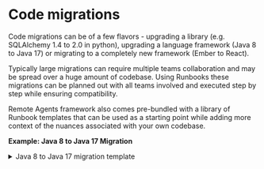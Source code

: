 # Code migrations

Code migrations can be of a few flavors - upgrading a library (e.g. SQLAlchemy 1.4 to 2.0 in python), upgrading a language framework (Java 8 to Java 17) or migrating to a completely new framework (Ember to React).

Typically large migrations can require multiple teams collaboration and may be spread over a huge amount of codebase. Using Runbooks these migrations can be planned out with all teams involved and executed step by step while ensuring compatibility.

Remote Agents framework also comes pre-bundled with a library of Runbook templates that can be used as a starting point while adding more context of the nuances associated with your own codebase.

**Example: Java 8 to Java 17 Migration**

<details>

<summary>Java 8 to Java 17 migration template</summary>

````
# Java 8 to Java 17 Migration Runbook

## Metadata
- **Runbook ID**: JAVA-MIG-8-17-001
- **Version**: 1.0
- **Created**: 2024-01-15
- **Author**: Platform Team
- **Estimated Duration**: 40-80 hours (varies by codebase size)
- **Risk Level**: Medium-High
- **Rollback Strategy**: Git revert to tagged release

## Objective
Migrate Java 8 codebase to Java 17, leveraging new language features, improving performance, and ensuring compatibility with modern Java ecosystem while maintaining backward compatibility where required.

## Prerequisites
- Comprehensive test suite with >80% code coverage
- CI/CD pipeline with automated testing
- Current Java 8 codebase building successfully
- Backup of current production deployment

---

## 1. Pre-Migration Analysis

### 1.1 Dependency Audit
Analyze all project dependencies for Java 17 compatibility.

#### 1.1.1 Maven Dependencies Analysis
```xml
<!-- Check current dependency versions -->
<plugin>
    <groupId>org.codehaus.mojo</groupId>
    <artifactId>versions-maven-plugin</artifactId>
    <version>2.15.0</version>
</plugin>
```

#### 1.1.2 Gradle Dependencies Analysis
```gradle
// Apply versions plugin
plugins {
    id 'com.github.ben-manes.versions' version '0.47.0'
}
```

#### 1.1.3 Identify Incompatible Libraries
- Check for libraries using removed APIs
- Verify JAXB, JAX-WS dependencies
- Validate reflection-heavy frameworks
- Document required library upgrades

### 1.2 Code Analysis

#### 1.2.1 Deprecated API Usage
```bash
# Scan for deprecated APIs
jdeprscan --release 17 --list --for-removal target/classes
```

#### 1.2.2 Removed API Detection
- Scan for `sun.*` package usage
- Identify `com.sun.*` internal APIs
- Check for JavaEE modules usage
- Document all occurrences

#### 1.2.3 Reflection and Unsafe Operations
- Identify `setAccessible()` usage
- Find `Unsafe` class usage
- Check for illegal reflective access
- Plan module access requirements

### 1.3 Build System Preparation

#### 1.3.1 Maven Configuration
```xml
<properties>
    <maven.compiler.source>17</maven.compiler.source>
    <maven.compiler.target>17</maven.compiler.target>
    <maven.compiler.release>17</maven.compiler.release>
</properties>
```

#### 1.3.2 Gradle Configuration
```gradle
java {
    sourceCompatibility = JavaVersion.VERSION_17
    targetCompatibility = JavaVersion.VERSION_17
}
```

---

## 2. Environment Setup

### 2.1 Development Environment

#### 2.1.1 Install JDK 17
- Download OpenJDK 17 or preferred distribution
- Configure `JAVA_HOME` environment variable
- Update IDE to support Java 17
- Configure IDE compiler settings

#### 2.1.2 Build Tool Updates
- Maven: Minimum version 3.8.1
- Gradle: Minimum version 7.3
- Update wrapper scripts
- Verify plugin compatibility

### 2.2 CI/CD Pipeline Configuration

#### 2.2.1 Update Build Images
```yaml
# Example: Jenkins Pipeline
pipeline {
    agent {
        docker {
            image 'maven:3.8.6-openjdk-17'
        }
    }
}
```

#### 2.2.2 Parallel Build Configuration
- Maintain Java 8 build for comparison
- Set up Java 17 build pipeline
- Configure test result comparison
- Implement gradual rollout strategy

---

## 3. Core Language Migration

### 3.1 Module System Adoption (Optional)

#### 3.1.1 Create module-info.java
```java
module com.company.application {
    requires java.base;
    requires java.sql;
    requires java.logging;
    
    exports com.company.api;
    exports com.company.model;
    
    opens com.company.entity to hibernate.core;
}
```

#### 3.1.2 Handle Split Packages
- Identify split package conflicts
- Refactor package structures
- Update imports across codebase
- Test module boundaries

### 3.2 Removed APIs Replacement

#### 3.2.1 Replace JavaEE Dependencies
```xml
<!-- Remove -->
<dependency>
    <groupId>javax.xml.bind</groupId>
    <artifactId>jaxb-api</artifactId>
</dependency>

<!-- Add -->
<dependency>
    <groupId>jakarta.xml.bind</groupId>
    <artifactId>jakarta.xml.bind-api</artifactId>
    <version>4.0.0</version>
</dependency>
```

#### 3.2.2 Replace Internal APIs
```java
// Before: Using sun.misc.BASE64Encoder
sun.misc.BASE64Encoder encoder = new sun.misc.BASE64Encoder();
String encoded = encoder.encode(data);

// After: Using java.util.Base64
String encoded = Base64.getEncoder().encodeToString(data);
```

### 3.3 Language Feature Updates

#### 3.3.1 Local Variable Type Inference
```java
// Before
Map<String, List<Customer>> customerMap = new HashMap<>();
for (Map.Entry<String, List<Customer>> entry : customerMap.entrySet()) {
    List<Customer> customers = entry.getValue();
}

// After
var customerMap = new HashMap<String, List<Customer>>();
for (var entry : customerMap.entrySet()) {
    var customers = entry.getValue();
}
```

#### 3.3.2 Switch Expressions
```java
// Before
String result;
switch (day) {
    case MONDAY:
    case FRIDAY:
    case SUNDAY:
        result = "Short day";
        break;
    case TUESDAY:
        result = "Long day";
        break;
    default:
        result = "Regular day";
}

// After
String result = switch (day) {
    case MONDAY, FRIDAY, SUNDAY -> "Short day";
    case TUESDAY -> "Long day";
    default -> "Regular day";
};
```

#### 3.3.3 Text Blocks
```java
// Before
String json = "{\n" +
              "  \"name\": \"John\",\n" +
              "  \"age\": 30\n" +
              "}";

// After
String json = """
    {
      "name": "John",
      "age": 30
    }
    """;
```

---

## 4. Library and Framework Updates

### 4.1 Spring Framework Migration

#### 4.1.1 Update Spring Boot Version
```xml
<parent>
    <groupId>org.springframework.boot</groupId>
    <artifactId>spring-boot-starter-parent</artifactId>
    <version>3.1.5</version>
</parent>
```

#### 4.1.2 Update Annotations
```java
// Replace @Autowired with constructor injection
@Component
public class UserService {
    private final UserRepository repository;
    
    public UserService(UserRepository repository) {
        this.repository = repository;
    }
}
```

### 4.2 Testing Framework Updates

#### 4.2.1 JUnit 5 Migration
```xml
<dependency>
    <groupId>org.junit.jupiter</groupId>
    <artifactId>junit-jupiter</artifactId>
    <version>5.10.0</version>
    <scope>test</scope>
</dependency>
```

#### 4.2.2 Update Test Annotations
```java
// Before: JUnit 4
@RunWith(SpringRunner.class)
@Test(expected = IllegalArgumentException.class)
public void testMethod() {}

// After: JUnit 5
@ExtendWith(SpringExtension.class)
@Test
void testMethod() {
    assertThrows(IllegalArgumentException.class, () -> {
        // test code
    });
}
```

### 4.3 Logging Framework Updates

#### 4.3.1 SLF4J and Logback Updates
```xml
<dependency>
    <groupId>ch.qos.logback</groupId>
    <artifactId>logback-classic</artifactId>
    <version>1.4.11</version>
</dependency>
```

#### 4.3.2 Log4j2 Migration (if applicable)
```xml
<dependency>
    <groupId>org.apache.logging.log4j</groupId>
    <artifactId>log4j-core</artifactId>
    <version>2.21.1</version>
</dependency>
```

---

## 5. Performance Optimizations

### 5.1 JVM Flags Update

#### 5.1.1 Remove Deprecated Flags
```bash
# Remove these flags
-XX:+UseConcMarkSweepGC
-XX:+CMSIncrementalMode
-XX:MaxPermSize=256m

# Add modern alternatives
-XX:+UseG1GC
-XX:MaxRAMPercentage=75.0
```

#### 5.1.2 Add Performance Flags
```bash
-XX:+UseStringDeduplication
-XX:+UseShenandoahGC  # Alternative GC
-XX:+EnableDynamicAgentLoading
```

### 5.2 Collection Factory Methods

#### 5.2.1 Immutable Collections
```java
// Before
List<String> list = new ArrayList<>();
list.add("a");
list.add("b");
list = Collections.unmodifiableList(list);

// After
List<String> list = List.of("a", "b");
```

#### 5.2.2 Map Factory Methods
```java
// Before
Map<String, Integer> map = new HashMap<>();
map.put("a", 1);
map.put("b", 2);

// After
Map<String, Integer> map = Map.of(
    "a", 1,
    "b", 2
);
```

---

## 6. Security Updates

### 6.1 TLS Configuration

#### 6.1.1 Update Security Properties
```properties
# Disable older TLS versions
jdk.tls.disabledAlgorithms=SSLv3, TLSv1, TLSv1.1
```

#### 6.1.2 Strong Encryption Defaults
```java
// Configure HTTPS connections
System.setProperty("https.protocols", "TLSv1.3,TLSv1.2");
System.setProperty("jdk.tls.client.protocols", "TLSv1.3,TLSv1.2");
```

### 6.2 Security Manager Deprecation

#### 6.2.1 Remove Security Manager Usage
```java
// Identify and remove
System.setSecurityManager(new SecurityManager());

// Replace with alternative security measures
// - Use container security
// - Implement application-level security
```

---

## 7. Testing and Validation

### 7.1 Comprehensive Testing

#### 7.1.1 Unit Test Execution
```bash
# Run all unit tests
mvn clean test -Dtest=**/*Test

# With coverage
mvn clean test jacoco:report
```

#### 7.1.2 Integration Testing
```bash
# Run integration tests
mvn clean verify -Dskip.unit.tests=true
```

#### 7.1.3 Performance Testing
- Benchmark critical paths
- Compare with Java 8 baseline
- Memory usage analysis
- GC performance comparison

### 7.2 Compatibility Testing

#### 7.2.1 API Compatibility
```bash
# Use japicmp for API comparison
mvn japicmp:cmp -DoldVersion=1.0.0-java8
```

#### 7.2.2 Binary Compatibility
- Test with existing clients
- Verify serialization compatibility
- Check reflection-based frameworks

---

## 8. Documentation Updates

### 8.1 Code Documentation

#### 8.1.1 Update JavaDoc
```java
/**
 * Process user data using modern Java 17 features.
 * @since Java 17
 * @implNote Uses records and pattern matching
 */
public void processUserData(Object data) {
    switch (data) {
        case User(var name, var age) -> processUser(name, age);
        case null -> handleNull();
        default -> handleUnknown(data);
    }
}
```

#### 8.1.2 README Updates
- Document Java 17 requirement
- Update build instructions
- List new features utilized
- Migration guide for developers

### 8.2 Deployment Documentation

#### 8.2.1 Update Deployment Scripts
```bash
#!/bin/bash
# Check Java version
java_version=$(java -version 2>&1 | awk -F '"' '/version/ {print $2}')
if [[ ! "$java_version" =~ ^17\. ]]; then
    echo "Error: Java 17 required"

````

</details>

